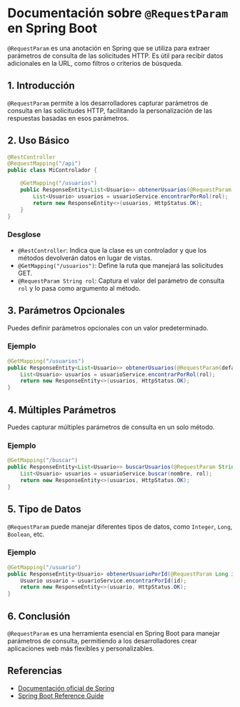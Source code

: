 # Documentación sobre `@RequestParam` en Spring Boot

`@RequestParam` es una anotación en Spring que se utiliza para extraer parámetros de consulta de las solicitudes HTTP. Es útil para recibir datos adicionales en la URL, como filtros o criterios de búsqueda.

## 1. Introducción

`@RequestParam` permite a los desarrolladores capturar parámetros de consulta en las solicitudes HTTP, facilitando la personalización de las respuestas basadas en esos parámetros.

## 2. Uso Básico

```java
@RestController
@RequestMapping("/api")
public class MiControlador {

    @GetMapping("/usuarios")
    public ResponseEntity<List<Usuario>> obtenerUsuarios(@RequestParam String rol) {
        List<Usuario> usuarios = usuarioService.encontrarPorRol(rol);
        return new ResponseEntity<>(usuarios, HttpStatus.OK);
    }
}
```

### Desglose

- `@RestController`: Indica que la clase es un controlador y que los métodos devolverán datos en lugar de vistas.
- `@GetMapping("/usuarios")`: Define la ruta que manejará las solicitudes GET.
- `@RequestParam String rol`: Captura el valor del parámetro de consulta `rol` y lo pasa como argumento al método.

## 3. Parámetros Opcionales

Puedes definir parámetros opcionales con un valor predeterminado.

### Ejemplo

```java
@GetMapping("/usuarios")
public ResponseEntity<List<Usuario>> obtenerUsuarios(@RequestParam(defaultValue = "usuario") String rol) {
    List<Usuario> usuarios = usuarioService.encontrarPorRol(rol);
    return new ResponseEntity<>(usuarios, HttpStatus.OK);
}
```

## 4. Múltiples Parámetros

Puedes capturar múltiples parámetros de consulta en un solo método.

### Ejemplo

```java
@GetMapping("/buscar")
public ResponseEntity<List<Usuario>> buscarUsuarios(@RequestParam String nombre, @RequestParam(required = false) String rol) {
    List<Usuario> usuarios = usuarioService.buscar(nombre, rol);
    return new ResponseEntity<>(usuarios, HttpStatus.OK);
}
```

## 5. Tipo de Datos

`@RequestParam` puede manejar diferentes tipos de datos, como `Integer`, `Long`, `Boolean`, etc.

### Ejemplo

```java
@GetMapping("/usuario")
public ResponseEntity<Usuario> obtenerUsuarioPorId(@RequestParam Long id) {
    Usuario usuario = usuarioService.encontrarPorId(id);
    return new ResponseEntity<>(usuario, HttpStatus.OK);
}
```

## 6. Conclusión

`@RequestParam` es una herramienta esencial en Spring Boot para manejar parámetros de consulta, permitiendo a los desarrolladores crear aplicaciones web más flexibles y personalizables.

## Referencias

- [Documentación oficial de Spring](https://docs.spring.io/spring-framework/docs/current/javadoc-api/org/springframework/web/bind/annotation/RequestParam.html)
- [Spring Boot Reference Guide](https://docs.spring.io/spring-boot/docs/current/reference/htmlsingle/)
